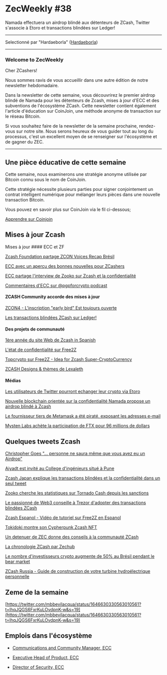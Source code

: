 # ZecWeekly #38

Namada effectuera un airdrop blindé aux détenteurs de ZCash, Twitter s'associe à Etoro et transactions blindées sur Ledger!

---

Selectionné par "Hardaeborla" ([Hardaeborla](https://twitter.com/ayanlajaadebola))

---

### Welcome to ZecWeekly

Cher ZCashers!

Nous sommes ravis de vous accueillir dans une autre édition de notre newsletter hebdomadaire.

Dans la newsletter de cette semaine, vous découvrirez le premier airdrop blindé de Namada pour les détenteurs de Zcash, mises à jour d'ECC et des subventions de l'écosystème ZCash. Cette newsletter contient également l'article d'éducation sur CoinJoin, une méthode anonyme de transaction sur le réseau Bitcoin.

Si vous souhaitez faire de la newsletter de la semaine prochaine, rendez-vous sur notre site. Nous serons heureux de vous guider tout au long du processus, c'est un excellent moyen de se renseigner sur l'écosystème et de gagner du ZEC. 

---

## Une pièce éducative de cette semaine

Cette semaine, nous examinerons une stratégie anonyme utilisée par Bitcoin connu sous le nom de CoinJoin.

Cette stratégie nécessite plusieurs parties pour signer conjointement un contrat intelligent numérique pour mélanger leurs pièces dans une nouvelle transaction Bitcoin.

Vous pouvez en savoir plus sur CoinJoin via le fil ci-dessous;

[Apprendre sur Coinjoin](https://twitter.com/ZecHub/status/1646609568879763456?s=19)

## Mises à jour Zcash


Mises à jour #### ECC et ZF

[Zcash Foundation partage ZCON Voices Recap Brésil](https://twitter.com/ZcashFoundation/status/1645863908903735300?t=QvGFwxBAefI9AqXKOZNTOA&s=19)

[ECC avec un aperçu des bonnes nouvelles pour ZCashers](https://twitter.com/ElectricCoinCo/status/1646261408613511168?s=19)

[ECC partage l'interview de Zooko sur Zcash et la confidentialité](https://twitter.com/ElectricCoinCo/status/1646567681108181015?s=19)

[Commentaires d'ECC sur @pgpforcrypto podcast](https://twitter.com/ElectricCoinCo/status/1645792607975645200?s=19)



#### ZCASH Community accorde des mises à jour

[ZCON4 - L'inscription "early bird" Est toujours ouverte](https://forum.Zcashcommunity.com/t/zcon4-in-person-early-bird-registration-is-now-open/44315)

[Les transactions blindées ZCash sur Ledger!](https://www.youtube.com/watch?v=p4FWSkZlRYg)



#### Des projets de communauté

[1ère année du site Web de Zcash in Spanish](https://free2z.cash/gordonesroo/zpage/1st-year-of-the-Zcash-in-spanish-website)

[L'état de confidentialité sur Free2Z](https://free2z.com/free2z/zpage/the-state-of-privacy-on-free2z)

[Topcrypto sur Free2Z - Idea for Zcash Super-CryptoCurrency](https://free2z.cash/TopCrypto/zpage/super-idea-for-Zcash-super-cryptocurrency-Zcash-is-money-crypto-and-energy-for-everyone)

[ZCASH Designs & thèmes de Lexaleth](https://free2z.cash/PapelesaColor/zpage/y-si-hacemos-un-diseno-hermoso-y-sutil-sin-afan-de-competir-solo-para-divetir)


#### Médias

[Les utilisateurs de Twitter pourront echanger leur crypto via Etoro](https://news.bitcoin.com/twitter-users-to-trade-crypto-hrough-etoro)

[Nouvelle blockchain orientée sur la confidentialité Namada propose un airdrop blindé à Zcash](https://www.coindesk.com/tech/2023/04/12/new-privacy-blockchain-namada-proposes-first-ever-shielded-airdrop-to-Zcash/)

[Le fournisseur tiers de Metamask a été piraté, exposant les adresses e-mail](https://cointelegraph.com/news/metamask-third-party-provider-was-hacked-exposing-email-addresses)

[Mysten Labs achète la participation de FTX pour 96 millions de dollars](https://www.theblock.co/post/226502/mysten-ftx?utm_source=rss&utm_medium=rss)

## Quelques tweets Zcash

[Christopher Goes "... personne ne saura même que vous avez eu un Airdrop"](https://twitter.com/cwgoes/status/1646615074256060416?cxt=HHwWgICw7fLr-dktAAAA) 

[Aiyadt est invité au College d'ingénieurs situé à Pune](https://twitter.com/aiyadt/status/1646123717741912064?t=-z7fAfIR8kS4kuzNj7Wy4g&s=19)

[Zcash Japan explique les transactions blindées et la confidentialité dans un seul tweet](https://twitter.com/ZcashJP/status/1645072958262763520?t=85_moRx6XtvHO_k4pnjIdg&s=19)

[Zooko cherche les statistiques sur Tornado Cash depuis les sanctions](https://twitter.com/zooko/status/1646570323800903680?t=yhcSxruk_2xXL-wbfjeFHw&s=19) 

[Le passionné de Web3 conseille à Trezor d'adopter des transactions blindées ZCash](https://twitter.com/_nickweb3/status/1646111867667120128?t=KIZH4qxdDBXXh_om5Bx7-Q&s=19) 

[Zcash Espanol - Vidéo de tutoriel sur Free2Z en Espanol](https://twitter.com/Zcashesp/status/1647028948092477441?t=9z4HD46JYCQmR3hH2TXUfw&s=19)

[Tokidoki montre son Cypherpunk Zcash NFT](https://twitter.com/luckytokidoki/status/1646839233636896769?t=LMgy0gNB1-6TNin7DmdK3Q&s=19) 

[Un detenuer de ZEC donne des conseils à la communauté ZCash](https://twitter.com/magical_zodler/status/1646161086977126400?t=JU4sJBd65Lex81tUp0-dQA&s=19)


[La chronologie ZCash par Zechub](https://twitter.com/ZecHub/status/1645779191596736514?t=H9hNUND6KxN1-DWGtAlclA&s=19)

[Le nombre d'investisseurs crypto augmente de 50% au Brésil pendant le bear market](https://twitter.com/michae2xl/status/1646660663001980928?t=9TjwBXkxpkWRcw3u5JaZMw&s=19)

[ZCash Russia - Guide de construction de votre turbine hydroélectrique personnelle](https://twitter.com/ZcashRussia/status/1645104475047178244?t=zoWkbWiXCDjGGGJ06IdKJQ&s=19)




## Zeme de la semaine

[https://twitter.com/mbbevilacqua/status/1646630330563010561?t=lhqJQGS6FxrKuLOvdpnK-w&s=19](https://twitter.com/mbbevilacqua/status/1646630330563010561?t=lhqJQGS6FxrKuLOvdpnK-w&s=19) 


## Emplois dans l'écosystème

- [Communications and Community Manager, ECC](https://apply.workable.com/electric-coin-company/j/0EB27EE759/)

- [Executive Head of Product, ECC](https://apply.workable.com/electric-coin-company/j/6ACEC09B90/)

- [Director of Security, ECC](https://apply.workable.com/electric-coin-company/j/E68A4C20E2/)